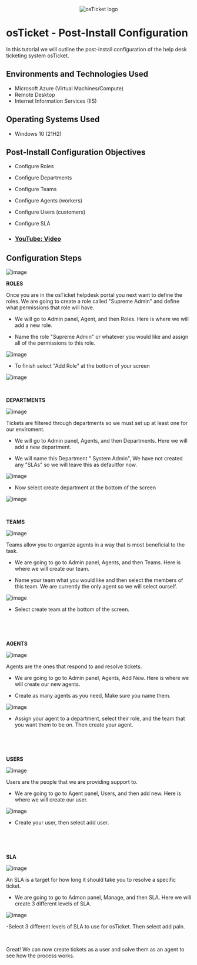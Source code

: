 <p align="center">
<img src="https://i.imgur.com/Clzj7Xs.png" alt="osTicket logo"/>
</p>

<h1>osTicket - Post-Install Configuration</h1>
In this tutorial we will outline the post-install configuration of the help desk ticketing system osTicket.<br />


<h2>Environments and Technologies Used</h2>


- Microsoft Azure (Virtual Machines/Compute)
- Remote Desktop
- Internet Information Services (IIS)

<h2>Operating Systems Used </h2>

- Windows 10</b> (21H2)

<h2>Post-Install Configuration Objectives</h2>

- Configure Roles
- Configure Departments
- Configure Teams
- Configure Agents (workers)
- Configure Users (customers)
- Configure SLA

- ### [YouTube: Video](https://www.youtube.com)

<h2>Configuration Steps</h2>

<p>
  
![image](https://github.com/Janelle888/post-install-config/assets/142438143/ac4fefc3-2d54-4d5f-ad55-da9b647c3573)



</p>
<p>
<b> ROLES </b>
  <p>
   Once you are in the osTicket helpdesk portal you next want to define the roles. We are going to create a role called "Supreme Admin" and define what permissions that role will have.
    <p>
      
- We will go to Admin panel, Agent, and then Roles. Here is where we will add a new role.
      
- Name the role "Supreme Admin" or whatever you would like and assign all of the permissions to this role.

![image](https://github.com/Janelle888/post-install-config/assets/142438143/69a163ff-3bfe-41d9-af8c-a4a9074fcb34)

  
- To finish select "Add Role" at the bottom of your screen

![image](https://github.com/Janelle888/post-install-config/assets/142438143/ff8060ff-21bf-4734-87ca-5095e255a189)

  
  </p>
<br />

<p>

</p>
<p>
<b> DEPARTMENTS </b>
<p>

![image](https://github.com/Janelle888/post-install-config/assets/142438143/2916416f-7381-4ce6-b688-72050633c262)

  
 Tickets are filtered through departments so we must set up at least one for our enviroment.
 <p>

 - We will go to Admin panel, Agents, and then Departments. Here we will add a new department.

 - We will name this Department " System Admin", We have not created any "SLAs" so we will leave this as defaultfor now.

![image](https://github.com/Janelle888/post-install-config/assets/142438143/9890b4c9-167f-4a1e-a520-3c6ff28a6f83)


 - Now select create department at the bottom of the screen

![image](https://github.com/Janelle888/post-install-config/assets/142438143/3f4ab176-03ee-4f34-8295-9e1e42d6a358)
  

</p>
<br />

<p>

</p>
<p>
<b> TEAMS </b>

![image](https://github.com/Janelle888/post-install-config/assets/142438143/5a4f73a6-9bac-4ef7-841a-80b10e118a26)

  
  <p>
  Teams allow you to organize agents in a way that is most beneficial to the task.
    <p>

- We are going to go to Admin panel, Agents, and then Teams. Here is where we will create our team.

- Name your team what you would like and then select the members of this team. We are currently the only agent so we will select ourself.

![image](https://github.com/Janelle888/post-install-config/assets/142438143/5e09e559-5ab8-498a-9f0c-045e92cb3b14)


- Select create team at the bottom of the screen.
</p>
<br />

</p>
<br />

<p>

</p>
<p>
<b> AGENTS </b>

![image](https://github.com/Janelle888/post-install-config/assets/142438143/401eab12-6e18-4c97-a009-74fd95556b7a)
 
<p>
Agents are the ones that respond to and resolve tickets.
<p>

- We are going to go to Admin panel, Agents, Add New. Here is where we will create our new agents.

- Create as many agents as you need, Make sure you name them.

![image](https://github.com/Janelle888/post-install-config/assets/142438143/9e569402-2195-48e5-bded-9bfacfd759c2)

- Assign your agent to a department, select their role, and the team that you want them to be on. Then create your agent. 
  
</p>
<br />

</p>
<br />

<p>
</p>
<p>
<b> USERS </b>

![image](https://github.com/Janelle888/post-install-config/assets/142438143/b041bcc4-37ba-41f3-9157-ec42cf8e238a)

<p>
Users are the people that we are providing support to.
<p>

  - We are going to go to Agent panel, Users, and then add new. Here is where we will create our user.

![image](https://github.com/Janelle888/post-install-config/assets/142438143/27b18f0e-b426-4545-956e-abe5ba73baa0)
 
  - Create your user, then select add user.

</p>
<br />

</p>
<br />

<p>
  
</p>
<p>
<b> SLA </b>

![image](https://github.com/Janelle888/post-install-config/assets/142438143/5e50bfeb-6e52-40e3-a564-548ef348bedf)

  
<p>
An SLA is a target for how long it should take you to resolve a specific ticket.
<p>

  - We are going to go to Admon panel, Manage, and then SLA. Here we will create 3 different levels of SLA.

![image](https://github.com/Janelle888/post-install-config/assets/142438143/dde3dbd4-7c93-4bbb-992a-b82597353415)

  -Select 3 different levels of SLA to use for osTicket. Then select add paln.
</p>
<br />

<p>
  
  Great! We can now create tickets as a user and solve them as an agent to see how the process works.
</p>
